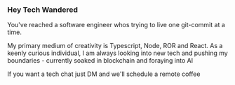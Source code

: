 ### Hey Tech Wandered

You've reached a software engineer whos trying to live one git-commit at a time. 

My primary medium of creativity is Typescript, Node, ROR and React. As a keenly curious individual, I am always looking into new tech and pushing my boundaries - currently soaked in blockchain and foraying into AI 

If you want a tech chat just DM and we'll schedule a remote coffee
